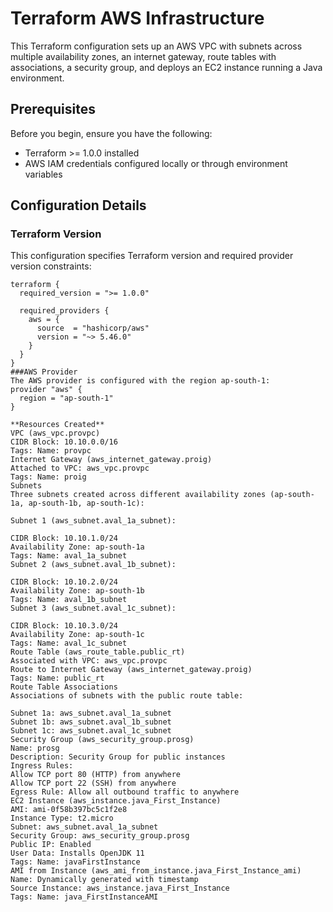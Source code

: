 # Terraform AWS Infrastructure

This Terraform configuration sets up an AWS VPC with subnets across multiple availability zones, an internet gateway, route tables with associations, a security group, and deploys an EC2 instance running a Java environment.

## Prerequisites

Before you begin, ensure you have the following:
- Terraform >= 1.0.0 installed
- AWS IAM credentials configured locally or through environment variables

## Configuration Details

### Terraform Version

This configuration specifies Terraform version and required provider version constraints:

```hcl
terraform {
  required_version = ">= 1.0.0"

  required_providers {
    aws = {
      source  = "hashicorp/aws"
      version = "~> 5.46.0"
    }
  }
}
###AWS Provider
The AWS provider is configured with the region ap-south-1:
provider "aws" {
  region = "ap-south-1"
}

**Resources Created**
VPC (aws_vpc.provpc)
CIDR Block: 10.10.0.0/16
Tags: Name: provpc
Internet Gateway (aws_internet_gateway.proig)
Attached to VPC: aws_vpc.provpc
Tags: Name: proig
Subnets
Three subnets created across different availability zones (ap-south-1a, ap-south-1b, ap-south-1c):

Subnet 1 (aws_subnet.aval_1a_subnet):

CIDR Block: 10.10.1.0/24
Availability Zone: ap-south-1a
Tags: Name: aval_1a_subnet
Subnet 2 (aws_subnet.aval_1b_subnet):

CIDR Block: 10.10.2.0/24
Availability Zone: ap-south-1b
Tags: Name: aval_1b_subnet
Subnet 3 (aws_subnet.aval_1c_subnet):

CIDR Block: 10.10.3.0/24
Availability Zone: ap-south-1c
Tags: Name: aval_1c_subnet
Route Table (aws_route_table.public_rt)
Associated with VPC: aws_vpc.provpc
Route to Internet Gateway (aws_internet_gateway.proig)
Tags: Name: public_rt
Route Table Associations
Associations of subnets with the public route table:

Subnet 1a: aws_subnet.aval_1a_subnet
Subnet 1b: aws_subnet.aval_1b_subnet
Subnet 1c: aws_subnet.aval_1c_subnet
Security Group (aws_security_group.prosg)
Name: prosg
Description: Security Group for public instances
Ingress Rules:
Allow TCP port 80 (HTTP) from anywhere
Allow TCP port 22 (SSH) from anywhere
Egress Rule: Allow all outbound traffic to anywhere
EC2 Instance (aws_instance.java_First_Instance)
AMI: ami-0f58b397bc5c1f2e8
Instance Type: t2.micro
Subnet: aws_subnet.aval_1a_subnet
Security Group: aws_security_group.prosg
Public IP: Enabled
User Data: Installs OpenJDK 11
Tags: Name: javaFirstInstance
AMI from Instance (aws_ami_from_instance.java_First_Instance_ami)
Name: Dynamically generated with timestamp
Source Instance: aws_instance.java_First_Instance
Tags: Name: java_FirstInstanceAMI
